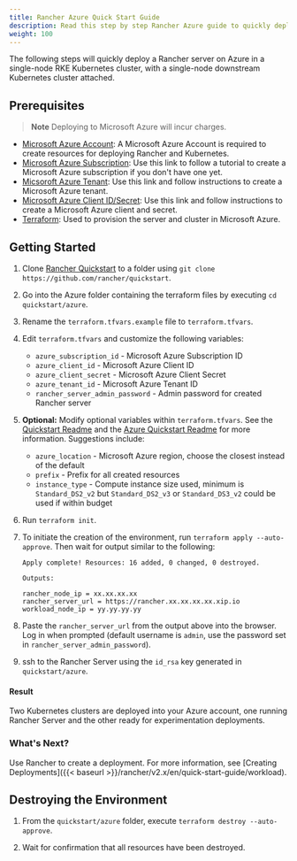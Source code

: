 ```yaml
---
title: Rancher Azure Quick Start Guide
description: Read this step by step Rancher Azure guide to quickly deploy a Rancher Server with a single node cluster attached.
weight: 100
---
```


The following steps will quickly deploy a Rancher server on Azure in a single-node RKE Kubernetes cluster, with a single-node downstream Kubernetes cluster attached.

## Prerequisites

>**Note**
>Deploying to Microsoft Azure will incur charges.

- [Microsoft Azure Account](https://azure.microsoft.com/en-us/free/): A Microsoft Azure Account is required to create resources for deploying Rancher and Kubernetes.
- [Microsoft Azure Subscription](https://docs.microsoft.com/en-us/azure/cost-management-billing/manage/create-subscription#create-a-subscription-in-the-azure-portal): Use this link to follow a tutorial to create a Microsoft Azure subscription if you don't have one yet.
- [Micsoroft Azure Tenant](https://docs.microsoft.com/en-us/azure/active-directory/develop/quickstart-create-new-tenant): Use this link and follow instructions to create a Microsoft Azure tenant.
- [Microsoft Azure Client ID/Secret](https://docs.microsoft.com/en-us/azure/active-directory/develop/howto-create-service-principal-portal): Use this link and follow instructions to create a Microsoft Azure client and secret.
- [Terraform](https://www.terraform.io/downloads.html): Used to provision the server and cluster in Microsoft Azure.


## Getting Started

1. Clone [Rancher Quickstart](https://github.com/rancher/quickstart) to a folder using `git clone https://github.com/rancher/quickstart`.

1. Go into the Azure folder containing the terraform files by executing `cd quickstart/azure`.

1. Rename the `terraform.tfvars.example` file to `terraform.tfvars`.

1. Edit `terraform.tfvars` and customize the following variables:
    - `azure_subscription_id` - Microsoft Azure Subscription ID 
    - `azure_client_id` - Microsoft Azure Client ID
    - `azure_client_secret` - Microsoft Azure Client Secret
    - `azure_tenant_id` - Microsoft Azure Tenant ID
    - `rancher_server_admin_password` - Admin password for created Rancher server

2. **Optional:** Modify optional variables within `terraform.tfvars`.
See the [Quickstart Readme](https://github.com/rancher/quickstart) and the [Azure Quickstart Readme](https://github.com/rancher/quickstart/tree/master/azure) for more information.
Suggestions include:
    - `azure_location` - Microsoft Azure region, choose the closest instead of the default
    - `prefix` - Prefix for all created resources
    - `instance_type` - Compute instance size used, minimum is `Standard_DS2_v2` but `Standard_DS2_v3` or `Standard_DS3_v2` could be used if within budget

1. Run `terraform init`.

1. To initiate the creation of the environment, run `terraform apply --auto-approve`. Then wait for output similar to the following:

    ```
    Apply complete! Resources: 16 added, 0 changed, 0 destroyed.

    Outputs:

    rancher_node_ip = xx.xx.xx.xx
    rancher_server_url = https://rancher.xx.xx.xx.xx.xip.io
    workload_node_ip = yy.yy.yy.yy
    ```

1. Paste the `rancher_server_url` from the output above into the browser. Log in when prompted (default username is `admin`, use the password set in `rancher_server_admin_password`).
2. ssh to the Rancher Server using the `id_rsa` key generated in `quickstart/azure`.

#### Result

Two Kubernetes clusters are deployed into your Azure account, one running Rancher Server and the other ready for experimentation deployments.

### What's Next?

Use Rancher to create a deployment. For more information, see [Creating Deployments]({{< baseurl >}}/rancher/v2.x/en/quick-start-guide/workload).

## Destroying the Environment

1. From the `quickstart/azure` folder, execute `terraform destroy --auto-approve`.

2. Wait for confirmation that all resources have been destroyed.

